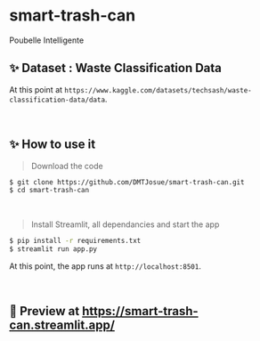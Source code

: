 # smart-trash-can
Poubelle Intelligente

## ✨ Dataset : Waste Classification Data
At this point at `https://www.kaggle.com/datasets/techsash/waste-classification-data/data`. 

<br />

## ✨ How to use it

> Download the code 

```bash
$ git clone https://github.com/DMTJosue/smart-trash-can.git
$ cd smart-trash-can
```

<br />

> Install Streamlit, all dependancies  and start the app

```bash
$ pip install -r requirements.txt
$ streamlit run app.py
```

At this point, the app runs at `http://localhost:8501`. 

<br />

## 👀 Preview at https://smart-trash-can.streamlit.app/

